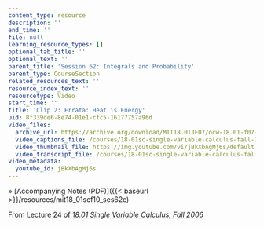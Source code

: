 ```yaml
---
content_type: resource
description: ''
end_time: ''
file: null
learning_resource_types: []
optional_tab_title: ''
optional_text: ''
parent_title: 'Session 62: Integrals and Probability'
parent_type: CourseSection
related_resources_text: ''
resource_index_text: ''
resourcetype: Video
start_time: ''
title: 'Clip 2: Errata: Heat is Energy'
uid: 8f339de6-8e74-01e1-cfc5-16177757a96d
video_files:
  archive_url: https://archive.org/download/MIT18.01JF07/ocw-18.01-f07-lec24_300k.mp4
  video_captions_file: /courses/18-01sc-single-variable-calculus-fall-2010/444ae77388df5cef90f60f25c12cf896_jBkXbAgMj6s.vtt
  video_thumbnail_file: https://img.youtube.com/vi/jBkXbAgMj6s/default.jpg
  video_transcript_file: /courses/18-01sc-single-variable-calculus-fall-2010/88daa6f6c267376b2c57ddf18a1396e8_jBkXbAgMj6s.pdf
video_metadata:
  youtube_id: jBkXbAgMj6s
---
```


» [Accompanying Notes (PDF)]({{< baseurl >}}/resources/mit18_01scf10_ses62c)

From Lecture 24 of [_18.01 Single Variable Calculus, Fall 2006_](/courses/18-01-single-variable-calculus-fall-2006/pages/video-lectures)
